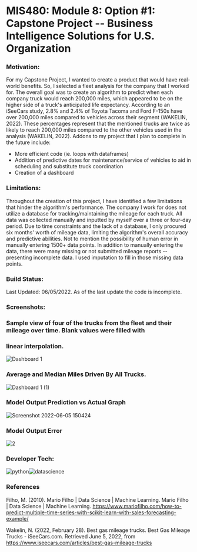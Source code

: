 # MIS480: Module 8: Option #1: Capstone Project -- Business Intelligence Solutions for U.S. Organization

### Motivation:

For my Capstone Project, I wanted to create a product that would have real-world benefits. So, I selected a fleet analysis for the company that I worked for.
The overall goal was to create an algorithm to predict when each company truck would reach 200,000 miles, which appeared to be on the higher side of a truck's
anticipated life expectancy. According to an iSeeCars study, 2.8% and 2.4% of Toyota Tacoma and Ford F-150s have over 200,000 miles 
compared to vehicles across their segment (WAKELIN, 2022). These percentages represent that the mentioned trucks are twice as likely to reach 200,000 miles 
compared to the other vehicles used in the analysis (WAKELIN, 2022). Addons to my project that I plan to complete in the future include:

* More efficient code (ie. loops with dataframes) 
* Addition of predictive dates for maintenance/service of vehicles to aid in scheduling and substitute truck coordination
* Creation of a dashboard

### Limitations:

Throughout the creation of this project, I have identified a few limitations that hinder the algorithm's performance. The company I work for does not utilize
a database for tracking/maintaining the mileage for each truck. All data was collected manually and inputted by myself over a three or four-day period. Due to time
constraints and the lack of a database, I only procured six months' worth of mileage data, limiting the algorithm's overall accuracy and predictive abilities.
Not to mention the possibility of human error in manually entering 1500+ data points. In addition to manually entering the data, there were many missing 
or not submitted mileage reports -- presenting incomplete data. I used imputation to fill in those missing data points.

### Build Status: 

Last Updated: 06/05/2022. 
As of the last update the code is incomplete. 

### Screenshots: 

### Sample view of four of the trucks from the fleet and their mileage over time. Blank values were filled with 
### linear interpolation. 
![Dashboard 1](https://user-images.githubusercontent.com/80931300/172066498-9fe41d5f-9be3-41d4-866f-9628f494731f.png)

### Average and Median Miles Driven By All Trucks. 
![Dashboard 1 (1)](https://user-images.githubusercontent.com/80931300/172066785-9e62cae8-1b9f-476d-923d-995712184b68.png)

### Model Output Prediction vs Actual Graph 
![Screenshot 2022-06-05 150424](https://user-images.githubusercontent.com/80931300/172070623-d5b6faee-1ce3-4ef7-90ca-5aacc5181735.png)


### Model Output Error 
![2](https://user-images.githubusercontent.com/80931300/172070627-316fe4f3-8737-4473-9c23-73e4bf74770b.png)


### Developer Tech:

![python](https://user-images.githubusercontent.com/80931300/171454184-234efe87-d1f6-4b16-8593-edded51f5506.png)![datascience](https://user-images.githubusercontent.com/80931300/171454403-5a9f23bb-3384-4730-b918-ff6705b42813.png)

### References
Filho, M. (2010). Mario Filho | Data Science | Machine Learning. Mario Filho | Data Science | Machine Learning. https://www.mariofilho.com/how-to-predict-multiple-time-series-with-scikit-learn-with-sales-forecasting-example/

‌Wakelin, N. (2022, February 28). Best gas mileage trucks. Best Gas Mileage Trucks - iSeeCars.com. Retrieved June 5, 2022, from https://www.iseecars.com/articles/best-gas-mileage-trucks 
